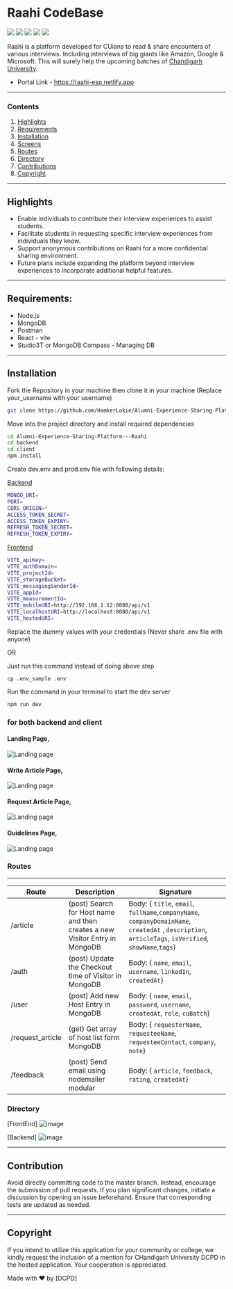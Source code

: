 # Raahi CodeBase
<img src="https://img.shields.io/badge/code%20style-modular-yellow"> <img src="https://img.shields.io/badge/NodeJs-v20.8.0-brightgreen">
<img src="https://img.shields.io/badge/React-v18.2.0-blue"> <img src="https://img.shields.io/badge/MongoDB%20-%20ATLAS%20-green"> <img src="https://img.shields.io/badge/Express-v4.18.2-red">

Raahi is a platform developed for CUians to read & share encounters of various interviews. Including interviews of big giants like Amazon, Google & Microsoft. This will surely help the upcoming batches of <u>Chandigarh University</u>.

* Portal Link - https://raahi-esp.netlify.app

---
### Contents
1. [Highlights](#highlights)
2. [Requirements](#requirements)
3. [Installation](#installation)
4. [Screens](#screens)
5. [Routes](#routes)
7. [Directory](#Directory)
8. [Contributions](#contribution)
9. [Copyright](#copyright)

---

## Highlights
* Enable individuals to contribute their interview experiences to assist students.
* Facilitate students in requesting specific interview experiences from individuals they know.
* Support anonymous contributions on Raahi for a more confidential sharing environment.
* Future plans include expanding the platform beyond interview experiences to incorporate additional helpful features.
---
## Requirements:

* Node.js
* MongoDB
* Postman
* React - vite
* Studio3T or MongoDB Compass - Managing DB
---
## Installation

Fork the Repository in your machine then clone it in your machine (Replace your_username with your username)

```bash
git clone https://github.com/HamkerLokie/Alumni-Experience-Sharing-Platform---Raahi.git
```
Move into the project directory and install required dependencies

```bash
cd Alumni-Experience-Sharing-Platform---Raahi
cd backend
cd client
npm install
```
Create dev.env and prod.env file with following details:

<u>Backend</u>
```bash
MONGO_URI=
PORT=
CORS_ORIGIN=*
ACCESS_TOKEN_SECRET=
ACCESS_TOKEN_EXPIRY=
REFRESH_TOKEN_SECRET=
REFRESH_TOKEN_EXPIRY=
```

<u>Frontend</u>
```bash
VITE_apiKey=
VITE_authDomain=
VITE_projectId=
VITE_storageBucket=
VITE_messagingSenderId=
VITE_appId=
VITE_measurementId=
VITE_mobileURI=http://192.168.1.12:8080/api/v1
VITE_localhostURI=http://localhost:8080/api/v1
VITE_hostedURI=
```
Replace the dummy values with your credentials (Never share .env file with anyone)

OR

Just run this command instead of doing above step

```
cp .env_sample .env
```

Run the command in your terminal to start the dev server

```bash
npm run dev
``` 
### for both backend and client

#### Landing Page,
![Landing page](https://github.com/Orcus01/Raahi/blob/main/backend/gallery/homepage.png)

#### Write Article Page,
![Landing page](https://github.com/Orcus01/Raahi/blob/main/backend/gallery/write.png)

#### Request Article Page,
![Landing page](https://github.com/Orcus01/Raahi/blob/main/backend/gallery/request.png)

#### Guidelines Page,
![Landing page](https://github.com/Orcus01/Raahi/blob/main/backend/gallery/guidelines.png)

### Routes
---

| Route  | Description | Signature |
| ------------- | ------------- | ------------- |
| /article |(post) Search for Host name and then creates a new Visitor Entry in MongoDB | Body: { `title`, `email`, `fullName`,`companyName`, `companyDomainName`, `createdAt` , `description`, `articleTags`, `isVerified`, `showName`,`tags`} |
| /auth |(post) Update the Checkout time of Visitor in MongoDB  | Body: { `name`, `email`, `username`, `linkedIn`, `createdAt`} |
| /user |(post) Add new Host Entry in MongoDB  | Body: { `name`, `email`, `password`, `username`, `createdAt`, `role`, `cuBatch`} |
| /request_article |(get) Get array of host list form MongoDB  | Body: { `requesterName`, `requesteeName`, `requesteeContact`, `company`, `note`}|
| /feedback |(post) Send email using nodemailer modular  | Body: { `article`, `feedback`, `rating`, `createdAt`} |


### Directory 

[FrontEnd]
![image](https://github.com/Orcus01/Raahi/blob/main/backend/gallery/frontend.png)

[Backend]
![image](https://github.com/Orcus01/Raahi/blob/main/backend/gallery/backend.png)

---
## Contribution 
Avoid directly committing code to the master branch. Instead, encourage the submission of pull requests. If you plan significant changes, initiate a discussion by opening an issue beforehand. Ensure that corresponding tests are updated as needed.

---

## Copyright 
If you intend to utilize this application for your community or college, we kindly request the inclusion of a mention for CHandigarh University DCPD in the hosted application. Your cooperation is appreciated.


Made with ❤ by [DCPD]
